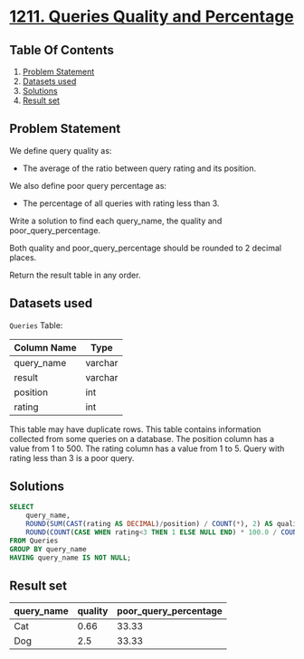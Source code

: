 # [1211. Queries Quality and Percentage](https://leetcode.com/problems/queries-quality-and-percentage/description/)

## Table Of Contents
1. [Problem Statement](#problem-statement)
2. [Datasets used](#datasets-used)
3. [Solutions](#solutions)
4. [Result set](#result-set)

## Problem Statement

We define query quality as:

- The average of the ratio between query rating and its position.

We also define poor query percentage as:

- The percentage of all queries with rating less than 3.

Write a solution to find each query_name, the quality and poor_query_percentage.

Both quality and poor_query_percentage should be rounded to 2 decimal places.

Return the result table in any order.

## Datasets used

```Queries``` Table:

| Column Name | Type    |
| ----------- | ------- |
| query_name  | varchar |
| result      | varchar |
| position    | int     |
| rating      | int     |

This table may have duplicate rows.
This table contains information collected from some queries on a database.
The position column has a value from 1 to 500.
The rating column has a value from 1 to 5. Query with rating less than 3 is a poor query.

## Solutions

```sql
SELECT
    query_name,
    ROUND(SUM(CAST(rating AS DECIMAL)/position) / COUNT(*), 2) AS quality,
    ROUND(COUNT(CASE WHEN rating<3 THEN 1 ELSE NULL END) * 100.0 / COUNT(rating), 2) AS poor_query_percentage
FROM Queries
GROUP BY query_name
HAVING query_name IS NOT NULL;
```

## Result set

| query_name | quality | poor_query_percentage |
| ---------- | ------- | --------------------- |
| Cat        | 0.66    | 33.33                 |
| Dog        | 2.5     | 33.33                 |